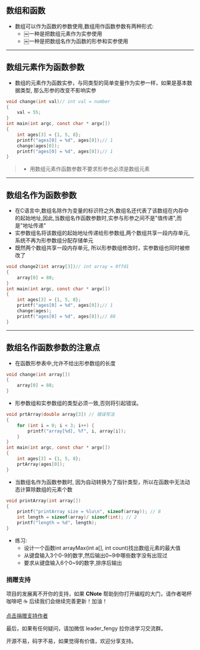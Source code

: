 ## 数组和函数

- 数组可以作为函数的参数使用,数组用作函数参数有两种形式:
  - ￼一种是把数组元素作为实参使用
  - ￼一种是把数组名作为函数的形参和实参使用

------

## 数组元素作为函数参数

- 数组的元素作为函数实参，与同类型的简单变量作为实参一样，如果是基本数据类型, 那么形参的改变不影响实参

```c
void change(int val)// int val = number
{
    val = 55;
}
int main(int argc, const char * argv[])
{
    int ages[3] = {1, 5, 8};
    printf("ages[0] = %d", ages[0]);// 1
    change(ages[0]);
    printf("ages[0] = %d", ages[0]);// 1
}
```

> - 用数组元素作函数参数不要求形参也必须是数组元素

------

## 数组名作为函数参数

- 在C语言中,数组名除作为变量的标识符之外,数组名还代表了该数组在内存中的起始地址,因此,当数组名作函数参数时,实参与形参之间不是"值传递",而是"地址传递"
- 实参数组名将该数组的起始地址传递给形参数组,两个数组共享一段内存单元, 系统不再为形参数组分配存储单元
- 既然两个数组共享一段内存单元, 所以形参数组修改时，实参数组也同时被修改了

```c
void change2(int array[3])// int array = 0ffd1
{
    array[0] = 88;
}
int main(int argc, const char * argv[])
{
    int ages[3] = {1, 5, 8};
    printf("ages[0] = %d", ages[0]);// 1
    change(ages);
    printf("ages[0] = %d", ages[0]);// 88
}
```

------

## 数组名作函数参数的注意点

- 在函数形参表中,允许不给出形参数组的长度

```c
void change(int array[])
{
    array[0] = 88;
}
```

- 形参数组和实参数组的类型必须一致,否则将引起错误。

```c
void prtArray(double array[3]) // 错误写法
{
    for (int i = 0; i < 3; i++) {
        printf("array[%d], %f", i, array[i]);
    }
}
int main(int argc, const char * argv[])
{
    int ages[3] = {1, 5, 8};
    prtArray(ages[0]);
}
```

- 当数组名作为函数参数时, 因为自动转换为了指针类型，所以在函数中无法动态计算除数组的元素个数

```c
void printArray(int array[])
{
    printf("printArray size = %lu\n", sizeof(array)); // 8
    int length = sizeof(array)/ sizeof(int); // 2
    printf("length = %d", length);
}
```

- 练习:
  - 设计一个函数int arrayMax(int a[], int count)找出数组元素的最大值
  - 从键盘输入3个0-9的数字,然后输出0~9中哪些数字没有出现过
  - 要求从键盘输入6个0~9的数字,排序后输出

### 捐赠支持

项目的发展离不开你的支持，如果 **CNote** 帮助到你打开编程的大门，请作者喝杯咖啡吧 ☕ 后续我们会继续完善更新！加油！

[点击捐赠支持作者](https://www.yuque.com/docs/share/25942927-f732-4f94-a670-154a9c7b06d3)



最后，如果有任何疑问，请加微信 leader_fengy 拉你进学习交流群。

开源不易，码字不易，如果觉得有价值，欢迎分享支持。

